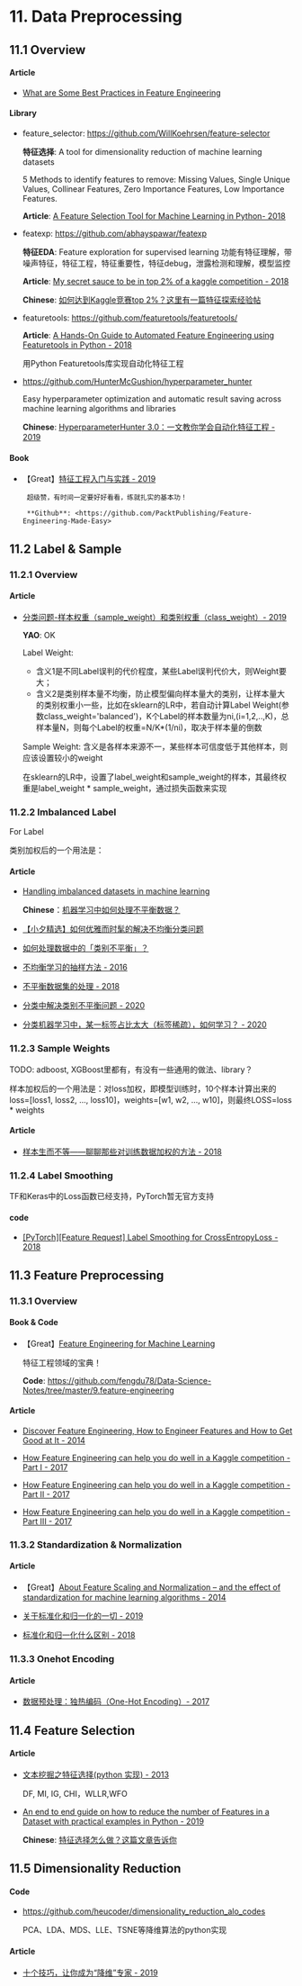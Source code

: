 # 11. Data Preprocessing

## 11.1 Overview

#### Article

- [What are Some Best Practices in Feature Engineering](https://www.quora.com/What-are-some-best-practices-in-Feature-Engineering)

#### Library

- feature_selector: <https://github.com/WillKoehrsen/feature-selector>

    **特征选择**: A tool for dimensionality reduction of machine learning datasets

    5 Methods to identify features to remove: Missing Values, Single Unique Values, Collinear Features, Zero Importance Features, Low Importance Features.

    **Article**: [A Feature Selection Tool for Machine Learning in Python- 2018](https://towardsdatascience.com/a-feature-selection-tool-for-machine-learning-in-python-b64dd23710f0)

- featexp: <https://github.com/abhayspawar/featexp>

    **特征EDA**: Feature exploration for supervised learning  功能有特征理解，带噪声特征，特征工程，特征重要性，特征debug，泄露检测和理解，模型监控

    **Article**: [My secret sauce to be in top 2% of a kaggle competition - 2018](https://towardsdatascience.com/my-secret-sauce-to-be-in-top-2-of-a-kaggle-competition-57cff0677d3c)

    **Chinese**: [如何达到Kaggle竞赛top 2%？这里有一篇特征探索经验帖](https://www.sohu.com/a/273552971_129720)

- featuretools: <https://github.com/featuretools/featuretools/>

    **Article**: [A Hands-On Guide to Automated Feature Engineering using Featuretools in Python - 2018](https://www.analyticsvidhya.com/blog/2018/08/guide-automated-feature-engineering-featuretools-python/)

    用Python Featuretools库实现自动化特征工程

- <https://github.com/HunterMcGushion/hyperparameter_hunter>

    Easy hyperparameter optimization and automatic result saving across machine learning algorithms and libraries

    **Chinese**: [HyperparameterHunter 3.0：一文教你学会自动化特征工程 - 2019](https://mp.weixin.qq.com/s?__biz=MzA3MzI4MjgzMw==&mid=2650768854&idx=4&sn=f5c6ba9f90e19352ededc43187014b0d)

#### Book

- 【Great】[特征工程入门与实践 - 2019](https://www.ituring.com.cn/book/2606)

       超级赞，有时间一定要好好看看，练就扎实的基本功！

       **Github**: <https://github.com/PacktPublishing/Feature-Engineering-Made-Easy>


## 11.2 Label & Sample

### 11.2.1 Overview

#### Article

- [分类问题-样本权重（sample_weight）和类别权重（class_weight）- 2019](https://zhuanlan.zhihu.com/p/75679299)

    **YAO**: OK

    Label Weight: 
    - 含义1是不同Label误判的代价程度，某些Label误判代价大，则Weight要大；
    - 含义2是类别样本量不均衡，防止模型偏向样本量大的类别，让样本量大的类别权重小一些，比如在sklearn的LR中，若自动计算Label Weight(参数class_weight='balanced')，K个Label的样本数量为ni,(i=1,2,..,K)，总样本量N，则每个Label的权重=N/K*(1/ni)，取决于样本量的倒数

    Sample Weight: 含义是各样本来源不一，某些样本可信度低于其他样本，则应该设置较小的weight

    在sklearn的LR中，设置了label_weight和sample_weight的样本，其最终权重是label_weight * sample_weight，通过损失函数来实现


### 11.2.2 Imbalanced Label

For Label

类别加权后的一个用法是：

#### Article

- [Handling imbalanced datasets in machine learning](https://towardsdatascience.com/handling-imbalanced-datasets-in-machine-learning-7a0e84220f28)

    **Chinese**：[机器学习中如何处理不平衡数据？](https://mp.weixin.qq.com/s?__biz=MzA3MzI4MjgzMw==&mid=2650757216&idx=4&sn=78e370b11becb62d97e35f2c42d1d390)

- [【小夕精选】如何优雅而时髦的解决不均衡分类问题](https://mp.weixin.qq.com/s?__biz=MzIwNzc2NTk0NQ==&mid=2247484993&idx=1&sn=0bd32089a638e5a1b48239656febb6e0)

- [如何处理数据中的「类别不平衡」？](https://zhuanlan.zhihu.com/p/32940093)

- [不均衡学习的抽样方法 - 2016](https://blog.csdn.net/u011414200/article/details/50664266)

- [不平衡数据集的处理 - 2018](https://www.cnblogs.com/kamekin/p/9824294.html)

- [分类中解决类别不平衡问题 - 2020](https://mp.weixin.qq.com/s/NE4JLEGjyCYh7nqYK8W1IQ)

- [分类机器学习中，某一标签占比太大（标签稀疏），如何学习？ - 2020](https://www.zhihu.com/question/372186043)


### 11.2.3 Sample Weights

TODO: adboost, XGBoost里都有，有没有一些通用的做法、library？

样本加权后的一个用法是：对loss加权，即模型训练时，10个样本计算出来的loss=[loss1, loss2, ..., loss10]，weights=[w1, w2, ..., w10]，则最终LOSS=loss * weights

#### Article

- [样本生而不等——聊聊那些对训练数据加权的方法 - 2018](https://zhuanlan.zhihu.com/p/53545036)


### 11.2.4 Label Smoothing

TF和Keras中的Loss函数已经支持，PyTorch暂无官方支持

#### code

- [[PyTorch][Feature Request] Label Smoothing for CrossEntropyLoss - 2018](https://github.com/pytorch/pytorch/issues/7455)



## 11.3 Feature Preprocessing

### 11.3.1 Overview

#### Book & Code

- 【Great】[Feature Engineering for Machine Learning](https://www.oreilly.com/library/view/feature-engineering-for/9781491953235/)

    特征工程领域的宝典！

    **Code**: <https://github.com/fengdu78/Data-Science-Notes/tree/master/9.feature-engineering>

#### Article

- [Discover Feature Engineering, How to Engineer Features and How to Get Good at It - 2014](https://machinelearningmastery.com/discover-feature-engineering-how-to-engineer-features-and-how-to-get-good-at-it/)

- [How Feature Engineering can help you do well in a Kaggle competition - Part I - 2017](https://medium.com/unstructured/how-feature-engineering-can-help-you-do-well-in-a-kaggle-competition-part-i-9cc9a883514d)

- [How Feature Engineering can help you do well in a Kaggle competition - Part II - 2017](https://medium.com/unstructured/how-feature-engineering-can-help-you-do-well-in-a-kaggle-competition-part-ii-3645d92282b8)

- [How Feature Engineering can help you do well in a Kaggle competition - Part III - 2017](https://medium.com/unstructured/how-feature-engineering-can-help-you-do-well-in-a-kaggle-competition-part-iii-f67567aaf57c)


### 11.3.2 Standardization & Normalization

#### Article

- 【Great】[About Feature Scaling and Normalization – and the effect of standardization for machine learning algorithms - 2014](http://sebastianraschka.com/Articles/2014_about_feature_scaling.html)

- [关于标准化和归一化的一切 - 2019](https://mp.weixin.qq.com/s?__biz=MzIwODI2NDkxNQ==&mid=2247484804&idx=3&sn=74e2179759b1a3a5f9b8c3434cdbfb01)

- [标准化和归一化什么区别 - 2018](https://www.zhihu.com/question/20467170)


### 11.3.3 Onehot Encoding

#### Article

- [数据预处理：独热编码（One-Hot Encoding）- 2017](https://blog.csdn.net/pipisorry/article/details/61193868)


## 11.4 Feature Selection

#### Article

- [文本挖掘之特征选择(python 实现) - 2013](https://www.cnblogs.com/wangbogong/p/3251132.html)

    DF, MI, IG, CHI，WLLR,WFO

- [An end to end guide on how to reduce the number of Features in a Dataset with practical examples in Python - 2019](https://towardsdatascience.com/feature-selection-techniques-1bfab5fe0784)

    **Chinese**: [特征选择怎么做？这篇文章告诉你](https://mp.weixin.qq.com/s?__biz=MzU3NjE4NjQ4MA==&mid=2247486261&idx=4&sn=04a6e216468b8429e38f580089dd9f82)


## 11.5 Dimensionality Reduction

#### Code

- <https://github.com/heucoder/dimensionality_reduction_alo_codes>

    PCA、LDA、MDS、LLE、TSNE等降维算法的python实现

#### Article

- [十个技巧，让你成为“降维”专家 - 2019](https://mp.weixin.qq.com/s?__biz=MzIwOTc2MTUyMg==&mid=2247490939&idx=3&sn=d4e3a04c6b94a93c35bc0264bb056213)

